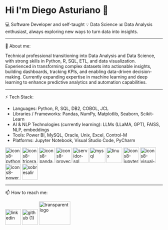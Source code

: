 # Hi I'm Diego Asturiano 👋

💻 Software Developer and self-taught 💡 Data Science 📊 Data Analysis enthusiast, always exploring new ways to turn data into insights.

---
🌱 About me:

Technical professional transitioning into Data Analysis and Data Science, with strong skills in Python, R, SQL, ETL, and data visualization. Experienced in transforming complex datasets into actionable insights, building dashboards, tracking KPIs, and enabling data-driven decision-making. Currently expanding expertise in machine learning and deep learning to enhance predictive analytics and automation capabilities.

---

⚡ Tech Stack:

- Languages: Python, R, SQL, DB2, COBOL, JCL
- Libraries / Frameworks: Pandas, NumPy, Matplotlib, Seaborn, Scikit-Learn
- AI & NLP Technologies (currently learning): LLMs (LLaMA, GPT), FAISS, NLP, embeddings
- Tools: Power BI, MySQL, Oracle, Unix, Excel, Control-M
- Platforms: Jupyter Notebook, Visual Studio Code, PyCharm


<img width="50" height="50" alt="icons8-python-96" src="https://github.com/user-attachments/assets/e691f203-ad7b-42e1-ac73-eb11fd472be0" />
<img width="50" height="50" alt="icons8-triceratops-64" src="https://github.com/user-attachments/assets/4cbfdc5d-a1f9-4bbe-84c2-74e88ae01fd7" />
<img width="50" height="50" alt="icons8-pandas-96" src="https://github.com/user-attachments/assets/9a8798ce-9b8d-4a5e-94c5-da55f05f4f9f" />
<img width="50" height="50" alt="icons8-proyecto-r-96" src="https://github.com/user-attachments/assets/95dccdd1-61ac-4822-8d2e-422b9458f77b" />
<img width="50" height="50" alt="servidor-sql" src="https://github.com/user-attachments/assets/a1daa035-d90b-4f57-83e4-10ce4d269ec5" />
<img width="50" height="50" alt="mysql" src="https://github.com/user-attachments/assets/874c7ef3-ea99-4296-a504-1a8ac5355c88" />
<img width="50" height="50" alt="linux" src="https://github.com/user-attachments/assets/0cbd8e8a-52ec-4566-8971-cb6bb88f70a9" />
<img width="50" height="50" alt="icons8-jupyter-96" src="https://github.com/user-attachments/assets/2cf56651-7681-497d-bc3c-69eb94ceaccf" />
<img width="50" height="50" alt="icons8-visual-studio-code-2019-96" src="https://github.com/user-attachments/assets/35b80ee1-d064-4cb2-9215-c529c2e983ef" />
<img width="50" height="50" alt="icons8-power-bi-96" src="https://github.com/user-attachments/assets/0123fdb4-3af0-46e4-a70d-64ffc3f792f1" />
<img width="50" height="50" alt="sobresalir" src="https://github.com/user-attachments/assets/46c758f7-0664-468e-9bb3-d37ada11109d" />

---

📫 How to reach me: 

<a href="https://www.linkedin.com/in/diego-asturiano-calva-098943329/" > <img width="50" height="50" alt="linkedin" src="https://github.com/user-attachments/assets/3133541b-c331-4a08-a5fd-ce8d38455841"/></a>
<a href="https://github.com/Diego-Asturiano" > <img width="50" height="50" alt="github (1)" src="https://github.com/user-attachments/assets/2718532d-6392-4bb1-ac98-a587fce0cc03" /></a>
<a href="https://www.kaggle.com/diegoasturianocalva" > <img width="100" height="75" alt="transparent logo" src="https://github.com/user-attachments/assets/f8a174d7-b447-4483-a6ca-36366a4be75c" /> </a>







<!--
**Diego-Asturiano/Diego-Asturiano** is a ✨ _special_ ✨ repository because its `README.md` (this file) appears on your GitHub profile.

Here are some ideas to get you started:

- 🔭 I’m currently working on ...
- 🌱 I’m currently learning ...
- 👯 I’m looking to collaborate on ...
- 🤔 I’m looking for help with ...
- 💬 Ask me about ...
- 📫 How to reach me: ...
- 😄 Pronouns: ...
- ⚡ Fun fact: ...
-->
